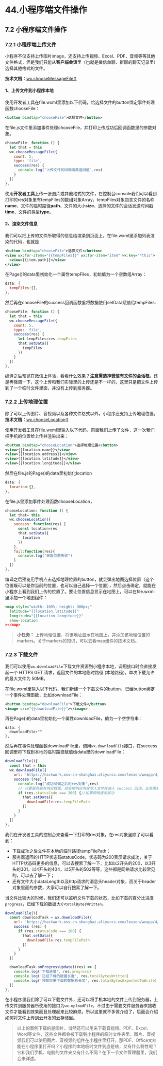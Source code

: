 # 44.小程序端文件操作

## 7.2 小程序端文件操作
### 7.2.1 小程序端上传文件
小程序不仅支持上传图片image，还支持上传视频、Excel、PDF、音频等等其他文件格式，但是我们只能从**客户端会话**里（也就是微信单聊、群聊的聊天记录里）选择其他格式的文件。

**技术文档：**[wx.chooseMessageFile()](https://developers.weixin.qq.com/miniprogram/dev/api/media/image/wx.chooseMessageFile.html)

#### 1、上传文件到小程序本地
使用开发者工具在file.wxml里添加以下代码，给选择文件的button绑定事件处理函数chooseFile：
```xml
<button bindtap="chooseFile">选择文件</button>
```
在file.js文件里添加事件处理chooseFile，并打印上传成功后回调函数里的参数对象。
```javascript
chooseFile: function () {
  let that = this
  wx.chooseMessageFile({
    count: 5,
    type: 'file',
    success(res) {
      console.log('上传文件的回调函数返回值',res)
    }
  })
},
```
使用**开发者工具**上传一张图片或其他格式的文件，在控制台console我们可以看到打印的res对象里有tempFiles的数组对象Array，tempFiles对象包含文件的名称**name**、文件的临时路径**path**、文件的大小**size**、选择的文件的会话发送时间戳**time**、文件的类型**type**。

#### 2、渲染文件信息
我们可以把上传的文件所取得的信息给渲染到页面上，在file.wxml里添加列表渲染的代码，也就是
```xml
<button bindtap="chooseFile">选择文件</button>
<view wx:for-items="{{tempFiles}}" wx:for-item="item" wx:key="*this">
  <view>{{item.path}}</view>
</view>
```
在Page()的data里初始化一个属性tempFiles，初始值为一个空数组Array：
```javascript
data: {
  tempFiles:[],
},
```
然后再在chooseFile的success回调函数里将数据使用setData赋值给tempFiles:
```javascript
chooseFile: function () {
  let that = this
  wx.chooseMessageFile({
    count: 5,
    type: 'file',
    success(res) {
      let tempFiles=res.tempFiles
      that.setData({
        tempFiles
      })
    }
  })
},
```
编译之后预览在微信上体验，看看什么效果？**注意需选择微信有文件的会话框**。还是再强调一下，这个上传和我们实际里的上传还是不一样的，这里只是把文件上传到了一个临时文件里面，并没有上传到服务器。

### 7.2.2 上传地理位置
除了可以上传图片、音视频以及各种文件格式以外，小程序还支持上传地理位置。
**技术文档：**[wx.chooseLocation()](https://developers.weixin.qq.com/miniprogram/dev/api/location/wx.chooseLocation.html)

使用开发者工具在file.wxml里输入以下代码，前面我们上传了文件，这一次我们把手机的位置给上传并渲染出来：
```xml
<button bindtap="chooseLocation">选择地理位置</button>
<view>{{location.name}}</view>
<view>{{location.address}}</view>
<view>{{location.latitude}}</view>
<view>{{location.longitude}}</view>
```
然后在file.js的Page()的data里初始化location
```javascript
data: {
  location:{},
},
```
在file.js里添加事件处理函数chooseLocation，
```javascript
chooseLocation: function () {
  let that= this
  wx.chooseLocation({
    success: function(res) {
      const location=res
      that.setData({
        location
      })
    },
    fail:function(res){
      console.log("获取位置失败")
    }
  })
},
```
编译之后预览用手机点击选择地理位置的button，就会弹出地图选择位置（这个位置既可以是你当前的位置，也可以自己选择一个位置），然后点击确定，就能在小程序上看到我们上传的位置了。要让位置信息显示在地图上，可以在file.wxml里添加一个地图组件：
```xml
<map style="width: 100%; height: 300px;"
  latitude="{{location.latitude}}"
  longitude="{{location.longitude}}"
  show-location
></map>
```
> **小任务：** 上传地理位置，将该地址显示在地图上，并添加该地理位置的markers。关于markers的知识，可以去看map组件的技术文档。

### 7.2.3 下载文件
我们可以使用`wx.downloadFile`下载文件资源到小程序本地，调用接口时会直接发起一个 HTTPS GET 请求，返回文件的本地临时路径 (本地路径)，单次下载允许的最大文件为 50MB。

在file.wxml里输入以下代码，我们新建一个下载文件的button，已给button绑定一个事件处理函数，比如downloadFile：
```xml
<button bindtap="downloadFile">下载文件</button>
<image src="{{downloadFile}}"></image>
```
再在Page()的data里初始化一个属性downloadFile，值为一个空字符串：
```
data: {
  downloadFile:""
},
```
然后再在事件处理函数downloadFile里，调用`wx.downloadFile`接口，在success回调里将下载到本地的临时路径赋值给data里的downloadFile：
```javascript
downloadFile(){
  const that = this
  wx.downloadFile({
    url: 'https://hackwork.oss-cn-shanghai.aliyuncs.com/lesson/weapp/4/weapp.jpg', //链接可以替换为你的云存储里面的下载地址
    success (res) {
      console.log("成功回调之后的res对象",res)
      // 只要服务器有响应数据，就会把响应内容写入文件并进入 success 回调，业务需要自行判断是否下载到了想要的内容
      if (res.statusCode === 200) {//如果网络请求成功
        that.setData({
          downloadFile:res.tempFilePath
        })
      }
    }
  })
},
```
我们在开发者工具的控制台来查看一下打印的res对象，在res对象里除了可以看到：
- 下载成功之后文件在本地的临时路径tempFilePath；
- 服务器返回的HTTP状态码statusCode，状态码为200表示请求成功，关于HTTP状态码更多的信息，可以去搜索了解一下，比如以2开头的200，以3开头的301，以4开头的404，以5开头的502等等，这些都是网络请求比较常见的，可以去了解一下；
- 还有文件大小dataLength以及http请求的消息头header对象，而关于header对象里面的参数，大家可以自行搜索了解一下。

当文件比较大的时候，我们还可以监听文件下载的状态，比如下载的百分比进度`progress`，已经下载的数据大小`totalBytesWritten`。
```javascript
downloadFile(){
  const downloadTask = wx.downloadFile({
    url: 'https://hackwork.oss-cn-shanghai.aliyuncs.com/lesson/weapp/4/weapp.jpg', //在小程序里下载文件也就是请求外部链接是需要域名校验的，如果使用云开发来下载云存储里面的文件，就不会有域名校验备案的问题
    success (res) {
      if (res.statusCode === 200) {
        that.setData({
          downloadFile:res.tempFilePath
        })
      }
    }
  })

  downloadTask.onProgressUpdate((res) => {
    console.log('下载进度', res.progress)
    console.log('已经下载的数据长度', res.totalBytesWritten)
    console.log('预期需要下载的数据总长度', res.totalBytesExpectedToWrite)
  })
},
```
在小程序里我们除了可以下载文件外，还可以将手机本地的文件上传到服务器，上传文件到服务器所使用的接口为`wx.uploadFile`，不过由于需要文件服务器来接收文件才能看到效果而且处理起来比较麻烦，所以这里就不多做介绍了，后面会介绍如何将文件上传到云开发的云存储里。

>以上的案例下载的是图片，当然还可以用来下载音视频、PDF、Excel、Word等文件，这些文件都会被下载到小程序的临时文件夹里。图片、音视频我们可以使用图片、音视频的组件在小程序里打开，那PDF、Office文档能在小程序里打开吗？小程序的本地临时文件到底是啥，又有什么特性呢？它和我们手机、电脑的文件夹又有什么不同？在下一节文件管理器里，我们会来详述。